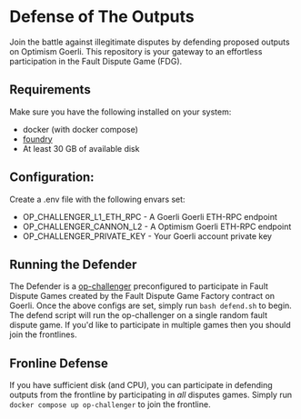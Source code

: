 # Defense of The Outputs

Join the battle against illegitimate disputes by defending proposed outputs on Optimism Goerli. This repository is your gateway to an effortless participation in the Fault Dispute Game (FDG).

## Requirements

Make sure you have the following installed on your system:
- docker (with docker compose)
- [foundry](https://book.getfoundry.sh/getting-started/installation)
- At least 30 GB of available disk

## Configuration:

Create a .env file with the following envars set:
- OP_CHALLENGER_L1_ETH_RPC - A Goerli Goerli ETH-RPC endpoint 
- OP_CHALLENGER_CANNON_L2 - A Optimism Goerli ETH-RPC endpoint
- OP_CHALLENGER_PRIVATE_KEY - Your Goerli account private key

## Running the Defender

The Defender is a [op-challenger](https://github.com/ethereum-optimism/optimism/tree/develop/op-challenger) preconfigured to participate in Fault Dispute Games 
created by the Fault Dispute Game Factory contract on Goerli.
Once the above configs are set, simply run `bash defend.sh` to begin. The defend script will run the op-challenger on a single random fault dispute game.
If you'd like to participate in multiple games then you should join the frontlines.

## Fronline Defense

If you have sufficient disk (and CPU), you can participate in defending outputs from the frontline by participating in _all_ disputes games.
Simply run `docker compose up op-challenger` to join the frontline.
